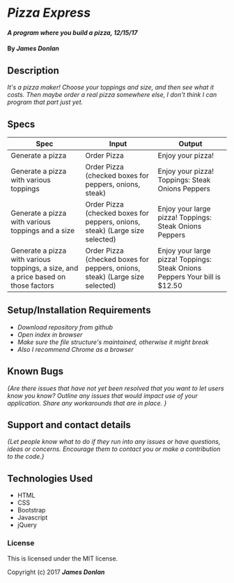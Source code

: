 # _Pizza Express_

#### _A program where you build a pizza, 12/15/17_

#### By _**James Donlan**_

## Description

_It's a pizza maker! Choose your toppings and size, and then see what it costs. Then maybe order a real pizza somewhere else, I don't think I can program that part just yet._

## Specs
| Spec                                                                               | Input                                                                        | Output                                                                     |
|------------------------------------------------------------------------------------|------------------------------------------------------------------------------|----------------------------------------------------------------------------|
| Generate a pizza                                                                   | Order Pizza                                                                  | Enjoy your pizza!                                                          |
| Generate a pizza with various toppings                                             | Order Pizza (checked boxes for peppers, onions, steak)                       | Enjoy your pizza! Toppings: Steak Onions Peppers                           |
| Generate a pizza with various toppings and a size                                  | Order Pizza (checked boxes for peppers, onions, steak) (Large size selected) | Enjoy your large pizza! Toppings: Steak Onions Peppers                     |
| Generate a pizza with various toppings, a size, and a price based on those factors | Order Pizza (checked boxes for peppers, onions, steak) (Large size selected) | Enjoy your large pizza! Toppings: Steak Onions Peppers Your bill is $12.50 |

## Setup/Installation Requirements

* _Download repository from github_
* _Open index in browser_
* _Make sure the file structure's maintained, otherwise it might break_
* _Also I recommend Chrome as a browser_

## Known Bugs

_{Are there issues that have not yet been resolved that you want to let users know you know?  Outline any issues that would impact use of your application.  Share any workarounds that are in place. }_

## Support and contact details

_{Let people know what to do if they run into any issues or have questions, ideas or concerns.  Encourage them to contact you or make a contribution to the code.}_

## Technologies Used

* HTML
* CSS
* Bootstrap
* Javascript
* jQuery

### License

This is licensed under the MIT license.

Copyright (c) 2017 **_James Donlan_**
